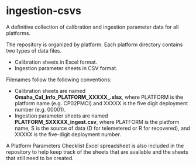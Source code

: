 # ingestion-csvs
A definitive collection of calibration and ingestion parameter data for all platforms.

The repository is organized by platform. Each platform directory contains two types of data files.
 * Calibration sheets in Excel format.
 * Ingestion parameter sheets in CSV format.

Filenames follow the following conventions:
 * Calibration sheets are named **Omaha_Cal_Info_PLATFORM_XXXXX_.xlsx**, where PLATFORM is the platform name (e.g. CP02PMCI) and XXXXX is the five digit deployment number (e.g. 00001).
 * Ingestion parameter sheets are named **PLATFORM_SXXXXX_ingest.csv**, where PLATFORM is the platform name, S is the source of data (D for telemetered or R for recovered), and XXXXX is the five-digit deployment number.
 
 A  Platform Parameters Checklist Excel spreadsheet is also included in the repository to help keep track of the sheets that are available and the sheets that still need to be created.
